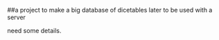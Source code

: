 ##a project to make a big database of dicetables later to be used with a server

need some details.
